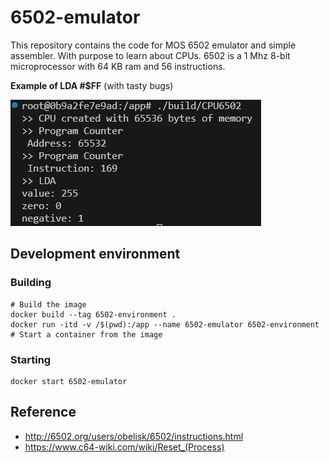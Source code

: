 # 6502-emulator
This repository contains the code for MOS 6502 emulator and simple assembler. With purpose to learn about CPUs. 6502 is a 1 Mhz 8-bit microprocessor with 64 KB ram and 56 instructions.

**Example of LDA #$FF** (with tasty bugs)

![Example program on the emulator](/media/screenshot.PNG)

## Development environment

### Building
    # Build the image
    docker build --tag 6502-environment . 
    docker run -itd -v /$(pwd):/app --name 6502-emulator 6502-environment # Start a container from the image

### Starting
    docker start 6502-emulator

## Reference
- http://6502.org/users/obelisk/6502/instructions.html
- https://www.c64-wiki.com/wiki/Reset_(Process)